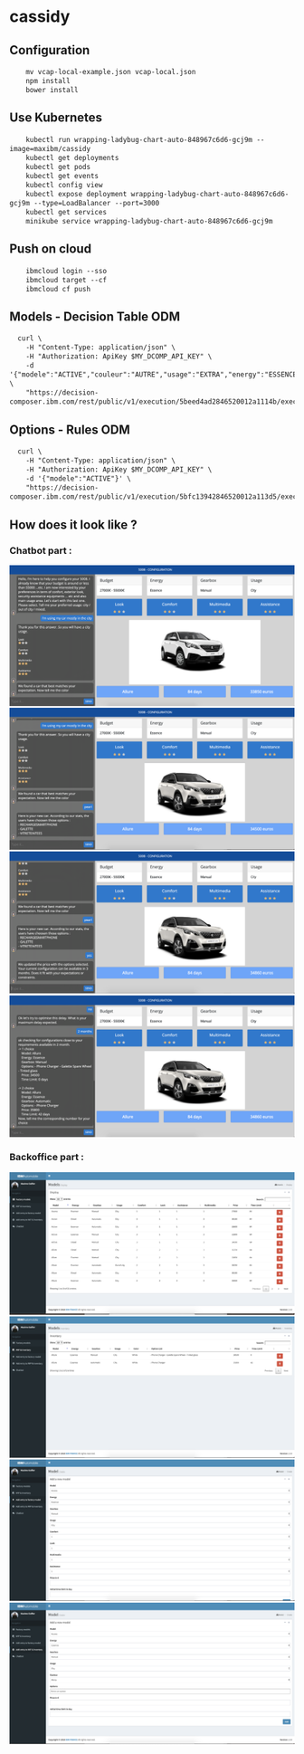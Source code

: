 # cassidy

## Configuration

```
    mv vcap-local-example.json vcap-local.json
    npm install
    bower install
```

## Use Kubernetes

```
    kubectl run wrapping-ladybug-chart-auto-848967c6d6-gcj9m --image=maxibm/cassidy
    kubectl get deployments
    kubectl get pods
    kubectl get events
    kubectl config view
    kubectl expose deployment wrapping-ladybug-chart-auto-848967c6d6-gcj9m --type=LoadBalancer --port=3000
    kubectl get services
    minikube service wrapping-ladybug-chart-auto-848967c6d6-gcj9m
```

## Push on cloud

```
    ibmcloud login --sso
    ibmcloud target --cf
    ibmcloud cf push
```

## Models - Decision Table ODM

```
  curl \
    -H "Content-Type: application/json" \
    -H "Authorization: ApiKey $MY_DCOMP_API_KEY" \
    -d '{"modele":"ACTIVE","couleur":"AUTRE","usage":"EXTRA","energy":"ESSENCE","bv":"AUTOMATIQUE","confort":"MOYEN","esthet":"MOYEN","media":"MOYEN","assistance":"MOYEN"}' \
    "https://decision-composer.ibm.com/rest/public/v1/execution/5beed4ad2846520012a1114b/execute/v19"
```

## Options - Rules ODM

```
  curl \
    -H "Content-Type: application/json" \
    -H "Authorization: ApiKey $MY_DCOMP_API_KEY" \
    -d '{"modele":"ACTIVE"}' \
    "https://decision-composer.ibm.com/rest/public/v1/execution/5bfc13942846520012a113d5/execute/v14"
```
## How does it look like ?


### Chatbot part  :

<div align="center">
  <img src="https://github.com/maxgfr/cassidy/blob/master/.github/front1.png"/>
  <img src="https://github.com/maxgfr/cassidy/blob/master/.github/front2.png"/>
  <img src="https://github.com/maxgfr/cassidy/blob/master/.github/front3.png"/>
  <img src="https://github.com/maxgfr/cassidy/blob/master/.github/front4.png"/>
</div>

### Backoffice part  :

<div align="center">
  <img src="https://github.com/maxgfr/cassidy/blob/master/.github/back1.png"/>
  <img src="https://github.com/maxgfr/cassidy/blob/master/.github/back2.png"/>
  <img src="https://github.com/maxgfr/cassidy/blob/master/.github/back3.png"/>
  <img src="https://github.com/maxgfr/cassidy/blob/master/.github/back4.png"/>
</div>
